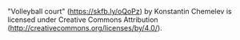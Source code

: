 
"Volleyball court" (https://skfb.ly/oQoPz) by Konstantin Chemelev is licensed under Creative Commons Attribution (http://creativecommons.org/licenses/by/4.0/).